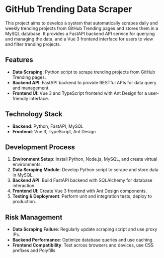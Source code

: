 # GitHub Trending Data Scraper

This project aims to develop a system that automatically scrapes daily and weekly trending projects from GitHub Trending pages and stores them in a MySQL database. It provides a FastAPI backend API service for querying and managing the data, and a Vue 3 frontend interface for users to view and filter trending projects.

## Features
- **Data Scraping**: Python script to scrape trending projects from GitHub Trending pages.
- **Backend API**: FastAPI backend to provide RESTful APIs for data query and management.
- **Frontend UI**: Vue 3 and TypeScript frontend with Ant Design for a user-friendly interface.

## Technology Stack
- **Backend**: Python, FastAPI, MySQL
- **Frontend**: Vue 3, TypeScript, Ant Design

## Development Process
1. **Environment Setup**: Install Python, Node.js, MySQL, and create virtual environments.
2. **Data Scraping Module**: Develop Python script to scrape and store data in MySQL.
3. **Backend API**: Build FastAPI backend with SQLAlchemy for database interaction.
4. **Frontend UI**: Create Vue 3 frontend with Ant Design components.
5. **Testing & Deployment**: Perform unit and integration tests, deploy to production.

## Risk Management
- **Data Scraping Failure**: Regularly update scraping script and use proxy IPs.
- **Backend Performance**: Optimize database queries and use caching.
- **Frontend Compatibility**: Test across browsers and devices, use CSS prefixes and Polyfills.